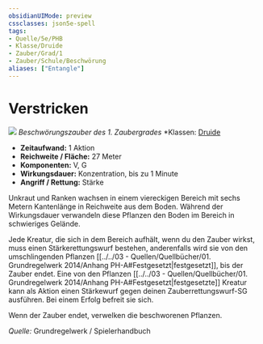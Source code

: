 ```yaml
---
obsidianUIMode: preview
cssclasses: json5e-spell
tags:
- Quelle/5e/PHB
- Klasse/Druide
- Zauber/Grad/1
- Zauber/Schule/Beschwörung
aliases: ["Entangle"]
---
```

# Verstricken
![](../../../99%20-%20Setup/Files/Bildersammlung/Symbolik/Beschwörungszauber.webp#token)
*Beschwörungszauber des 1. Zaubergrades*
*Klassen: [Druide](05%20-%20Wikipedia/Kompendium/Charakteroptionen/Klassen/Druide.md)

- **Zeitaufwand:** 1 Aktion
- **Reichweite / Fläche:** 27 Meter
- **Komponenten:** V, G
- **Wirkungsdauer:** Konzentration, bis zu 1 Minute
- **Angriff / Rettung:** Stärke

Unkraut und Ranken wachsen in einem viereckigen Bereich mit sechs Metern Kantenlänge in Reichweite aus dem Boden. Während der Wirkungsdauer verwandeln diese Pflanzen den Boden im Bereich in schwieriges Gelände.

Jede Kreatur, die sich in dem Bereich aufhält, wenn du den Zauber wirkst, muss einen Stärkerettungswurf bestehen, anderenfalls wird sie von den umschlingenden Pflanzen [[../../03 - Quellen/Quellbücher/01. Grundregelwerk 2014/Anhang PH-A#Festgesetzt|festgesetzt]], bis der Zauber endet. Eine von den Pflanzen [[../../03 - Quellen/Quellbücher/01. Grundregelwerk 2014/Anhang PH-A#Festgesetzt|festgesetzte]] Kreatur kann als Aktion einen Stärkewurf gegen deinen Zauberrettungswurf-SG ausführen. Bei einem Erfolg befreit sie sich.

Wenn der Zauber endet, verwelken die beschworenen Pflanzen.

 *Quelle:* Grundregelwerk / Spielerhandbuch